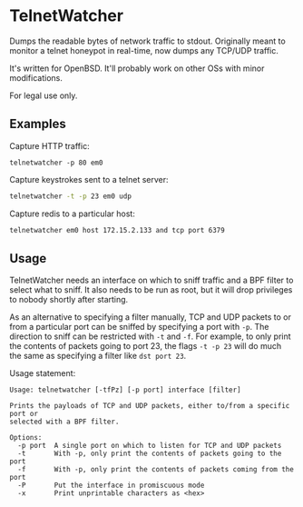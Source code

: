 TelnetWatcher
=============

Dumps the readable bytes of network traffic to stdout.  Originally meant to
monitor a telnet honeypot in real-time, now dumps any TCP/UDP traffic.

It's written for OpenBSD.  It'll probably work on other OSs with minor
modifications.

For legal use only.

Examples
--------
Capture HTTP traffic:
```
telnetwatcher -p 80 em0
```

Capture keystrokes sent to a telnet server:
```bash
telnetwatcher -t -p 23 em0 udp
```

Capture redis to a particular host:
```bash
telnetwatcher em0 host 172.15.2.133 and tcp port 6379
```

Usage
-----
TelnetWatcher needs an interface on which to sniff traffic and a BPF filter to
select what to sniff.  It also needs to be run as root, but it will drop
privileges to nobody shortly after starting.

As an alternative to specifying a filter manually, TCP and UDP packets to or
from a particular port can be sniffed by specifying a port with `-p`.  The
direction to sniff can be restricted with `-t` and `-f`.  For example, to
only print the contents of packets going to port 23, the flags `-t -p 23` will
do much the same as specifying a filter like `dst port 23`.

Usage statement:
```
Usage: telnetwatcher [-tfPz] [-p port] interface [filter]

Prints the payloads of TCP and UDP packets, either to/from a specific port or
selected with a BPF filter.

Options:
  -p port  A single port on which to listen for TCP and UDP packets
  -t       With -p, only print the contents of packets going to the port
  -f       With -p, only print the contents of packets coming from the port
  -P       Put the interface in promiscuous mode
  -x       Print unprintable characters as <hex>
```

